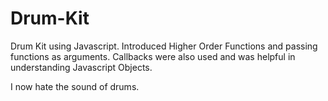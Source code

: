 # Drum-Kit

Drum Kit using Javascript. Introduced Higher Order Functions and passing functions as arguments. Callbacks were also used and was helpful in understanding Javascript Objects.

I now hate the sound of drums.
